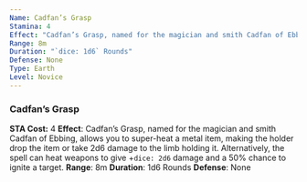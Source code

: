 ```yaml
---
Name: Cadfan’s Grasp
Stamina: 4
Effect: "Cadfan’s Grasp, named for the magician and smith Cadfan of Ebbing, allows you to super-heat a metal item, making the holder drop the item or take 2d6 damage to the limb holding it. Alternatively, the spell can heat weapons to give +`dice: 2d6` damage and a 50% chance to ignite a target."
Range: 8m
Duration: "`dice: 1d6` Rounds"
Defense: None
Type: Earth
Level: Novice
---
```


### Cadfan’s Grasp
**STA Cost:** 4
**Effect**: Cadfan’s Grasp, named for the magician and smith Cadfan of Ebbing, allows you to super-heat a metal item, making the holder drop the item or take 2d6 damage to the limb holding it. Alternatively, the spell can heat weapons to give +`dice: 2d6` damage and a 50% chance to ignite a target. 
**Range**: 8m
**Duration**: 1d6 Rounds
**Defense**: None